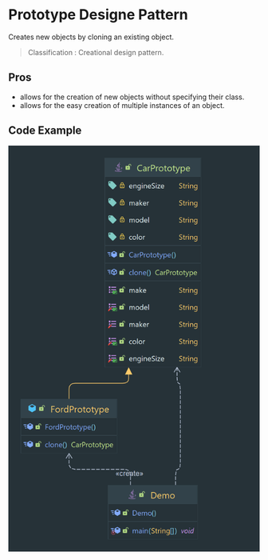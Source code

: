 # Prototype Designe Pattern

Creates new objects by cloning an existing object.

> Classification : Creational design pattern.

## Pros

* allows for the creation of new objects without specifying their class.
* allows for the easy creation of multiple instances of an object.

## Code Example

![](../../../images/Prototype..png)